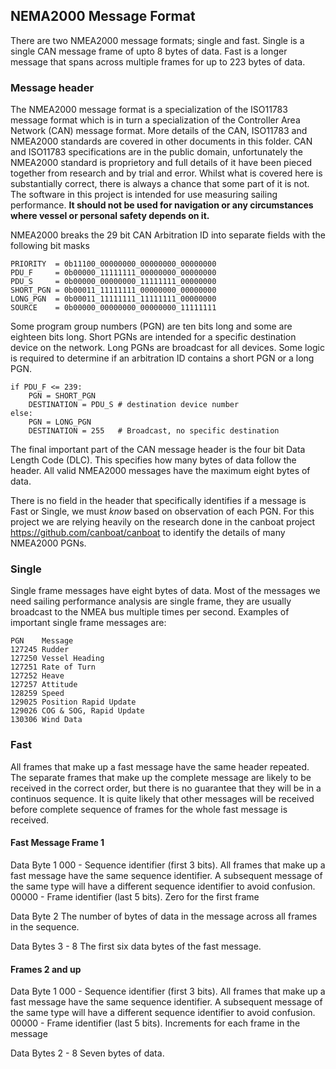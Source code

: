 ## NEMA2000 Message Format

There are two NMEA2000 message formats; single and fast.  Single is a single CAN message frame of upto 8 bytes of data.  Fast is a longer message that spans across multiple frames for up to 223 bytes of data.

### Message header

The NMEA2000 message format is a specialization of the ISO11783 message format which is in turn a specialization of the Controller Area Network (CAN) message format.  More details of the CAN, ISO11783 and NMEA2000 standards are covered in other documents in this folder.  CAN and ISO11783 specifications are in the public domain, unfortunately the NMEA2000 standard is proprietory and full details of it have been pieced together from research and by trial and error.  Whilst what is covered here is substantially correct, there is always a chance that some part of it is not.  The software in this project is intended for use measuring sailing performance.  **It should not be used for navigation or any circumstances where vessel or personal safety depends on it.**

NMEA2000 breaks the 29 bit CAN Arbitration ID into separate fields with the following bit masks
```
PRIORITY  = 0b11100_00000000_00000000_00000000
PDU_F     = 0b00000_11111111_00000000_00000000
PDU_S     = 0b00000_00000000_11111111_00000000
SHORT_PGN = 0b00011_11111111_00000000_00000000
LONG_PGN  = 0b00011_11111111_11111111_00000000
SOURCE    = 0b00000_00000000_00000000_11111111
```
Some program group numbers (PGN) are ten bits long and some are eighteen bits long.  Short PGNs are intended for a specific destination device on the network.  Long PGNs are broadcast for all devices.  Some logic is required to determine if an arbitration ID contains a short PGN or a long PGN.
```
if PDU_F <= 239:
    PGN = SHORT_PGN
    DESTINATION = PDU_S # destination device number
else:
    PGN = LONG_PGN
    DESTINATION = 255   # Broadcast, no specific destination
```
The final important part of the CAN message header is the four bit Data Length Code (DLC).  This specifies how many bytes of data follow the header.  All valid NMEA2000 messages have the maximum eight bytes of data.

There is no field in the header that specifically identifies if a message is Fast or Single, we must *know* based on observation of each PGN.  For this project we are relying heavily on the research done in the canboat project https://github.com/canboat/canboat to identify the details of many NMEA2000 PGNs.

### Single

Single frame messages have eight bytes of data.  Most of the messages we need sailing performance analysis are single frame, they are usually broadcast to the NMEA bus multiple times per second.  Examples of important single frame messages are:
```
PGN    Message
127245 Rudder
127250 Vessel Heading
127251 Rate of Turn
127252 Heave
127257 Attitude
128259 Speed
129025 Position Rapid Update
129026 COG & SOG, Rapid Update
130306 Wind Data
```

### Fast

All frames that make up a fast message have the same header repeated.  The separate frames that make up the complete message are likely to be received in the correct order, but there is no guarantee that they will be in a continuos sequence.  It is quite likely that other messages will be received before complete sequence of frames for the whole fast message is received.

#### Fast Message Frame 1

Data Byte 1
000 - Sequence identifier (first 3 bits).
All frames that make up a fast message have the same sequence identifier.
A subsequent message of the same type will have a different sequence identifier to avoid confusion.
00000 - Frame identifier (last 5 bits).
Zero for the first frame

Data Byte 2
The number of bytes of data in the message across all frames in the sequence.

Data Bytes 3 - 8
The first six data bytes of the fast message.

#### Frames 2 and up

Data Byte 1
000 - Sequence identifier (first 3 bits).
All frames that make up a fast message have the same sequence identifier.
A subsequent message of the same type will have a different sequence identifier to avoid confusion.
00000 - Frame identifier (last 5 bits).
Increments for each frame in the message

Data Bytes 2 - 8
Seven bytes of data.

